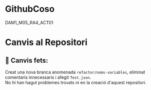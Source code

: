 # GithubCoso
 DAM1_M05_RA4_ACT01
 
# Canvis al Repositori

## 📌 **Canvis fets:**
Creat una nova branca anomenada `refactor/noms-variables`, eliminat comentaris innecessaris i afegit `Test.json`.  
No hi han hagut problemes trovats ni en la creació d'aquest repositori.

